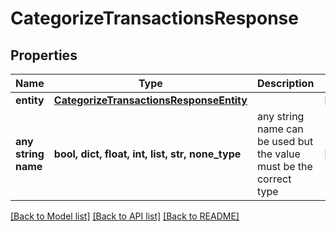 # CategorizeTransactionsResponse


## Properties
Name | Type | Description | Notes
------------ | ------------- | ------------- | -------------
**entity** | [**CategorizeTransactionsResponseEntity**](CategorizeTransactionsResponseEntity.md) |  | [optional] 
**any string name** | **bool, dict, float, int, list, str, none_type** | any string name can be used but the value must be the correct type | [optional]

[[Back to Model list]](../README.md#documentation-for-models) [[Back to API list]](../README.md#documentation-for-api-endpoints) [[Back to README]](../README.md)


